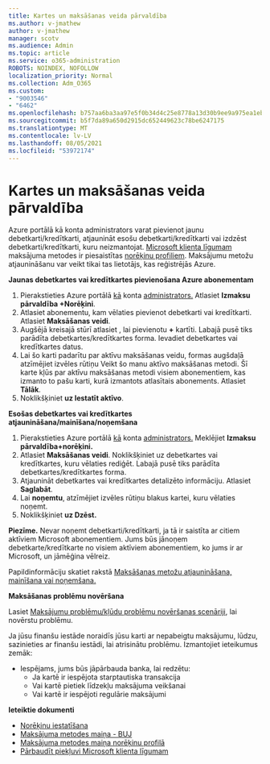 ```yaml
---
title: Kartes un maksāšanas veida pārvaldība
ms.author: v-jmathew
author: v-jmathew
manager: scotv
ms.audience: Admin
ms.topic: article
ms.service: o365-administration
ROBOTS: NOINDEX, NOFOLLOW
localization_priority: Normal
ms.collection: Adm_O365
ms.custom:
- "9003546"
- "6462"
ms.openlocfilehash: b757aa6ba3aa97e5f0b34d4c25e8778a13d30b9ee9a975ea1eb28a6afba4f8c7
ms.sourcegitcommit: b5f7da89a650d2915dc652449623c78be6247175
ms.translationtype: MT
ms.contentlocale: lv-LV
ms.lasthandoff: 08/05/2021
ms.locfileid: "53972174"
---
```

# <a name="manage-card-and-payment-method"></a>Kartes un maksāšanas veida pārvaldība

Azure portālā kā konta administrators varat pievienot jaunu debetkarti/kredītkarti, atjaunināt esošu debetkarti/kredītkarti vai izdzēst debetkarti/kredītkarti, kuru neizmantojat. [Microsoft klienta līgumam](https://docs.microsoft.com/azure/billing/billing-how-to-change-credit-card?WT.mc_id=Portal-Microsoft_Azure_Support#check-access-to-a-microsoft-customer-agreement) maksājuma metodes ir piesaistītas [norēķinu profiliem](https://docs.microsoft.com/azure/billing/billing-how-to-change-credit-card?WT.mc_id=Portal-Microsoft_Azure_Support#change-payment-method-for-a-billing-profile). Maksājumu metožu atjaunināšanu var veikt tikai tas lietotājs, kas reģistrējās Azure.

**Jaunas debetkartes vai kredītkartes pievienošana Azure abonementam**

1. Pierakstieties Azure portālā [kā](https://ms.portal.azure.com/) konta [administrators.](https://docs.microsoft.com/azure/cost-management-billing/manage/billing-subscription-transfer?WT.mc_id=Portal-Microsoft_Azure_Support#whoisaa) Atlasiet **Izmaksu pārvaldība +Norēķini**.
2. Atlasiet abonementu, kam vēlaties pievienot debetkarti vai kredītkarti. Atlasiet **Maksāšanas veidi**.
3. Augšējā kreisajā stūrī atlasiet , lai pievienotu **+** kartīti. Labajā pusē tiks parādīta debetkartes/kredītkartes forma. Ievadiet debetkartes vai kredītkartes datus.
4. Lai šo karti padarītu par aktīvu maksāšanas  veidu, formas augšdaļā atzīmējiet izvēles rūtiņu Veikt šo manu aktīvo maksāšanas metodi. Šī karte kļūs par aktīvu maksāšanas metodi visiem abonementiem, kas izmanto to pašu karti, kurā izmantots atlasītais abonements. Atlasiet **Tālāk**.
5. Noklikšķiniet **uz Iestatīt aktīvo**. 
 
**Esošas debetkartes vai kredītkartes atjaunināšana/mainīšana/noņemšana**

1.  Pierakstieties Azure portālā [kā](https://portal.azure.com/) konta [administrators.](https://docs.microsoft.com/azure/billing/billing-subscription-transfer?WT.mc_id=Portal-Microsoft_Azure_Support#whoisaa) Meklējiet **Izmaksu pārvaldība+norēķini.**
2.  Atlasiet **Maksāšanas veidi**. Noklikšķiniet uz debetkartes vai kredītkartes, kuru vēlaties rediģēt. Labajā pusē tiks parādīta debetkartes/kredītkartes forma.
3.  Atjaunināt debetkartes vai kredītkartes detalizēto informāciju. Atlasiet **Saglabāt**.
4.  Lai **noņemtu**, atzīmējiet izvēles rūtiņu blakus kartei, kuru vēlaties noņemt.
5.  Noklikšķiniet **uz Dzēst.**

**Piezīme.** Nevar noņemt debetkarti/kredītkarti, ja tā ir saistīta ar citiem aktīviem Microsoft abonementiem. Jums būs jānoņem debetkarte/kredītkarte no visiem aktīviem abonementiem, ko jums ir ar Microsoft, un jāmēģina vēlreiz.

Papildinformāciju skatiet rakstā [Maksāšanas metožu atjaunināšana, mainīšana vai noņemšana.](https://docs.microsoft.com/azure/billing/billing-how-to-change-credit-card?WT.mc_id=Portal-Microsoft_Azure_Support)

**Maksāšanas problēmu novēršana**

Lasiet [Maksājumu problēmu/kļūdu problēmu novēršanas scenāriji](https://docs.microsoft.com/azure/cost-management-billing/manage/billing-troubleshoot-azure-payment-issues), lai novērstu problēmu.

Ja jūsu finanšu iestāde noraidīs jūsu karti ar nepabeigtu maksājumu, lūdzu,  sazinieties ar finanšu iestādi, lai atrisinātu problēmu. Izmantojiet ieteikumus zemāk:

- Iespējams, jums būs jāpārbauda banka, lai redzētu: 
    - Ja kartē ir iespējota starptautiska transakcija
    - Vai kartē pietiek līdzekļu maksājuma veikšanai
    - Vai kartē ir iespējoti regulārie maksājumi

**Ieteiktie dokumenti**

- [Norēķinu iestatīšana](https://docs.microsoft.com/azure/cost-management-billing/manage/pay-by-invoice)
- [Maksājuma metodes maiņa - BUJ](https://docs.microsoft.com/azure/cost-management-billing/manage/change-credit-card?WT.mc_id=Portal-Microsoft_Azure_Support#frequently-asked-questions)
- [Maksājuma metodes maiņa norēķinu profilā](https://docs.microsoft.com/azure/cost-management-billing/manage/change-credit-card?WT.mc_id=Portal-Microsoft_Azure_Support#change-payment-method-for-a-billing-profile)
- [Pārbaudīt piekļuvi Microsoft klienta līgumam](https://docs.microsoft.com/azure/cost-management-billing/manage/change-credit-card?WT.mc_id=Portal-Microsoft_Azure_Support#check-access-to-a-microsoft-customer-agreement)
